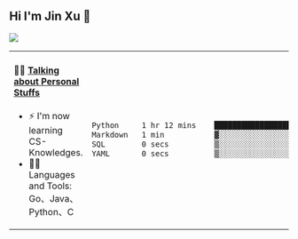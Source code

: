 
## Hi I'm Jin Xu 👋
![](https://komarev.com/ghpvc/?username=jiayouxujin&color=brightgreen&label=PROFILE+VIEWS)



<table align="center">
<tr>
<td valign="top" width="60%">

#### 🏋️‍♀️ <a href="https://github.com/jiayouxujin" target="_blank">Talking about Personal Stuffs</a>
<!-- recent_releases starts -->

- ⚡  I'm now learning CS-Knowledges.  
- 🏊‍♂️ Languages and Tools: Go、Java、Python、C
<!-- recent_releases ends -->
</td>
<td>
 
<!--START_SECTION:waka-->

```txt
Python     1 hr 12 mins    ████████████████████████░   95.51 %
Markdown   1 min           ▓░░░░░░░░░░░░░░░░░░░░░░░░   02.21 %
SQL        0 secs          ▒░░░░░░░░░░░░░░░░░░░░░░░░   01.19 %
YAML       0 secs          ▒░░░░░░░░░░░░░░░░░░░░░░░░   01.10 %
```

<!--END_SECTION:waka-->
 
</td>
</tr>
</table>






